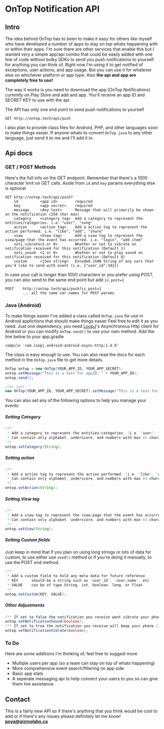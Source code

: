 # OnTop Notification API
## Intro
The idea behind OnTop has to been to make it easy for others like myself who have developed a number of apps to stay on top whats happening with or within their apps. I'm sure there are other services that enable this but I wanted very a simple app/api combo that could be easily added with one line of code without bulky SDKs to send you push notifications to yourself for anything you can think of. Right now I'm using it to get notified of exceptions, user actions, and app usage. But you can use it for whatever else on whichever platform or app type. Also **the api and app are completely free to use!**

The way it works is you need to download the app (OnTop Notifications) currently on Play Store and add and app. You'll receive an app ID and SECRET KEY to use with the api.

The API has only one end point to send push notifications to yourself
```
GET http://ontop.tech/api/push
```
I also plan to provide class files for Android, PHP, and other languages soon to make things easier. If anyone whats to convert `OnTop.java` to any other language, just send it to me and I'll add it in.

## Api docs
### GET / POST Methods
Here's the full info on the GET endpoint. Remember that there's a 1000 character limit on GET calls. Aside from `id` and `key` params everything else is optional
```
GET http://ontop.tech/api/push?
    id          <app id>        required
    key         <app secret>    required
    message     <Any text>      Message that will primarily be shown on the notification (250 char max)
    category    <category tag>  Add a category to represent the entities/categories. i.e. "user", "song"
    action      <action tag>    Add a action tag to represent the action performed. i.e. "like", "add", "share"
    view        <View tag>      Add a view tag to represent the view/page that the event has occurred. i.e. "login", "add item"
    noti_vibrate<1 or 0>        Whether or not to vibrate on notification received for this notification (Default 1)
    noti_sound  <1 or 0>        Whether or not to play sound on notification received for this notification (Default 0)
    custom      <jSon string>   Encoded JSON String of any vars that you'd like to send with event (i.e. {"user_id":342})
```
In case your call is longer than 1000 characters or you prefer using POST, you can also send to the same end point but add `is_post=1`
```
POST    http://ontop.tech/api/push?is_post=1
        ... all the same var names for POST params
```

### Java (Android)
To make things easier I've added a class called `OnTop.java` for use in Android applictions that should make things easier Feel free to edit it as you need.
Just one dependency, you need [LoopJ](http://loopj.com/android-async-http/)'s Asynchronous Http client for Android or you can modify `OnTop.send()` to use your own method.
Add the line below to your app.gradle
```
compile 'com.loopj.android:android-async-http:1.4.9'
```
The class is easy enough to use. You can also read the docs for each method in the `OnTop.java` file to get more details.
```java
OnTop ontop = new OnTop(YOUR_APP_ID, YOUR_APP_SECRET);
ontop.setMessage("This is a test for appID: " + YOUR_APP_ID);
ontop.send();

//or just
new OnTop(YOUR_APP_ID, YOUR_APP_SECRET).setMessage("This is a test for appID: " + YOUR_APP_ID).send();
```
You can also set any of the following options to help you manage your events
##### Setting Category
```Java
/**
 * Add a category to represent the entities/categories. (i.e. "user", "song")
 * Can contain only alphabet, underscore, and numbers with max 64 characters.
 */
ontop.setCategory(String);
```
##### Setting action
```Java
/**
 * Add a action tag to represent the action performed. (i.e. "like", "add", "share")
 * Can contain only alphabet, underscore, and numbers with max 64 characters.
 */
ontop.setAction(String);
```
##### Setting View tag
```Java
/**
 * Add a view tag to represent the view/page that the event has occurred. (i.e. "login", "new_item")
 * Can contain only alphabet, underscore, and numbers with max 64 characters.
 */
ontop.setView(String);
```
##### Setting Custom fields
Just keep in mind that if you plan on using long strings or lots of data for custom, to use either use `send()` method or if you're doing it manually, to use the POST end method.
```Java
/**
 * Add a custom field to hold any meta data for future reference.
 * KEY      should be a string such as "user_id", "user_name", etc
 * VALUE    can be of type String, int, boolean, long, or float
 */
ontop.setCustom(KEY, VALUE);
```
##### Other Adjustments
```Java
/** If set to false the notification you receive wont vibrate your phone (it's true by default) */
ontop.setNotificationSound(boolean);
/** If set to true the notification you receive will beep your phone (its falseby default cause it gets annoying!) */
ontop.setNotificationVibrate(boolean);
```

### To Do
Here are some additions I'm thinking of, feel free to suggest more
* Multiple users per app (so a team can stay on top of whats happening)
* More comprehensive event search/filtering on app side
* Basic app stats
* A seperate messaging api to help connect your users to you so can give them live assistance.

## Contact
This is a fairly new API so if there's anything that you think would be cool to add or if there's any issues please definitely let me know!
**poya@gizmolabs.ca**
